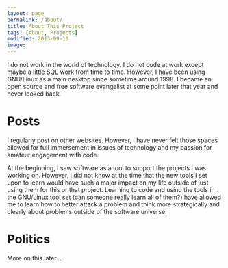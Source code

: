 ```yaml
---
layout: page
permalink: /about/
title: About This Project
tags: [About, Projects]
modified: 2013-09-13
image:
---
```


I do not work in the world of technology. I do not code at work except maybe a little SQL work from time to time. However, I have been using GNU/Linux as a main desktop since sometime around 1998. I became an open source and free software evangelist at some point later that year and never looked back.



# Posts

I regularly post on other websites. However, I have never felt those spaces allowed for full immersement in issues of technology and my passion for amateur engagement with code.

At the beginning, I saw software as a tool to support the projects I was working on. However, I did not know at the time that the new tools I set upon to learn would have such a major impact on my life outside of just using them for this or that project. Learning to code and using the tools in the GNU/Linux tool set (can someone really learn all of them?) have allowed me to learn how to better attack a problem and think more strategically and clearly about problems outside of the software universe.

# Politics

More on this later...
